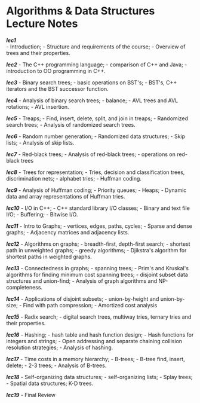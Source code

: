 # Algorithms & Data Structures Lecture Notes


***lec1***  
            - Introduction; 
            - Structure and requirements of the course; 
            - Overview of trees and their properties.

***lec2*** 
            - The C++ programming language; 
            - comparison of C++ and Java; 
            - introduction to OO programming in C++.
        
***lec3*** 
            - Binary search trees; 
            - basic operations on BST's; 
            - BST's, C++ iterators and the BST successor function.

***lec4*** 
            - Analysis of binary search trees; 
            - balance; 
            - AVL trees and AVL rotations; 
            - AVL insertion.  

***lec5***
            - Treaps; 
            - Find, insert, delete, split, and join in treaps; 
            - Randomized search trees; 
            - Analysis of randomized search trees.

***lec6*** 
            - Random number generation; 
            - Randomized data structures; 
            - Skip lists; 
            - Analysis of skip lists.

***lec7*** 
            - Red-black trees; 
            - Analysis of red-black trees; 
            - operations on red-black trees

***lec8*** 
            - Trees for representation; 
            - Tries, decision and classification trees, discrimination nets; 
            - alphabet tries; 
            - Huffman coding.

***lec9*** 
            - Analysis of Huffman coding; 
            - Priority queues; 
            - Heaps; 
            - Dynamic data and array representations of Huffman tries.

***lec10*** 
            - I/O in C++; 
            - C++ standard library I/O classes; 
            - Binary and text file I/O; 
            - Buffering; 
            - Bitwise I/O.

***lec11*** 
            - Intro to Graphs; 
            - vertices, edges, paths, cycles; 
            - Sparse and dense graphs; 
            - Adjacency matrices and adjacency lists.

***lec12*** 
            - Algorithms on graphs; 
            - breadth-first, depth-first search; 
            - shortest path in unweighted graphs; 
            - greedy algorithms; 
            - Djikstra's algorithm for shortest paths in weighted graphs.
        
***lec13*** 
            - Connectedness in graphs; 
            - spanning trees; 
            - Prim's and Kruskal's algorithms for finding minimum cost spanning trees; 
            - disjoint subset data structures and union-find; 
            - Analysis of graph algorithms and NP-completeness.

***lec14*** 
            - Applications of disjoint subsets; 
            - union-by-height and union-by-size; 
            - Find with path compression; 
            - Amortized cost analysis

***lec15*** 
            - Radix search; 
            - digital search trees, multiway tries, ternary tries and their properties.
    
***lec16*** 
            - Hashing; 
            - hash table and hash function design; 
            - Hash functions for integers and strings; 
            - Open addressing and separate chaining collision resolution strategies; 
            - Analysis of hashing.

***lec17*** 
            - Time costs in a memory hierarchy; 
            - B-trees; 
            - B-tree find, insert, delete; 
            - 2-3 trees; 
            - Analysis of B-trees.

***lec18*** 
            - Self-organizing data structures; 
            - self-organizing lists; 
            - Splay trees; 
            - Spatial data structures; K-D trees.

***lec19*** 
            - Final Review



